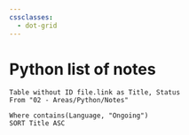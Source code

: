 ```yaml
---
cssclasses:
  - dot-grid
---
```

# Python list of notes

```dataview
Table without ID file.link as Title, Status
From "02 - Areas/Python/Notes" 

Where contains(Language, "Ongoing") 
SORT Title ASC
```
